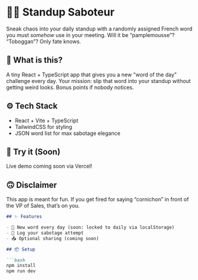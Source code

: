 # 🕵️‍♂️ Standup Saboteur

Sneak chaos into your daily standup with a randomly assigned French word you must *somehow* use in your meeting. Will it be “pamplemousse”? “Toboggan”? Only fate knows.

## 🎯 What is this?

A tiny React + TypeScript app that gives you a new "word of the day" challenge every day. Your mission: slip that word into your standup without getting weird looks. Bonus points if nobody notices.

## ⚙️ Tech Stack

- React + Vite + TypeScript
- TailwindCSS for styling
- JSON word list for max sabotage elegance

## 🚀 Try it (Soon)

Live demo coming soon via Vercel!

## 🙃 Disclaimer

This app is meant for fun. If you get fired for saying “cornichon” in front of the VP of Sales, that’s on you.

```markdown
## ✨ Features

- 🔁 New word every day (soon: locked to daily via localStorage)
- 📝 Log your sabotage attempt
- 📤 Optional sharing (coming soon)

## 📦 Setup

```bash
npm install
npm run dev
